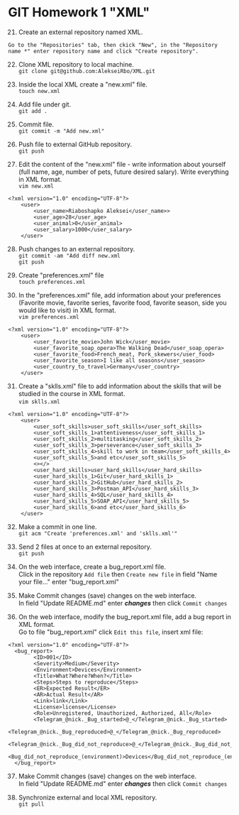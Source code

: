 # GIT Homework 1 "XML"

21. Create an external repository named XML.  
```   
Go to the "Repositories" tab, then ckick "New", in the "Repository name *" enter repository name and click "Create repository".   
```
22. Clone XML repository to local machine.  
`git clone git@github.com:AlekseiRbo/XML.git` 

23. Inside the local XML create a "new.xml" file.   
`touch new.xml`

24. Add file under git.  
`git add .`

25. Commit file.  
`git commit -m "Add new.xml"`

26. Push file to external GitHub repository.  
`git push`  

27. Edit the content of the "new.xml" file - write information about yourself (full name, age, number of pets, future desired salary). Write everything in XML format.  
`vim new.xml`  
```
<?xml version="1.0" encoding="UTF-8"?>
	<user>
		<user_name>Riaboshapko Aleksei</user_name>>
		<user_age>28</user_age>
		<user_animal>0</user_animal>
		<user_salary>1000</user_salary>
	</user> 
```
28. Push changes to an external repository.  
`git commit -am "Add diff new.xml`  
`git push`  

29. Create "preferences.xml" file  
`touch preferences.xml`  

30. In the "preferences.xml" file, add information about your preferences (Favorite movie, favorite series, favorite food, favorite season, side you would like to visit) in XML format.  
`vim preferences.xml`  
```
<?xml version="1.0" encoding="UTF-8"?>
	<user>
		<user_favorite_movie>John Wick</user_movie>
		<user_favorite_soap_opera>The Walking Dead</user_soap_opera>
		<user_favorite_food>French_meat, Pork_skewers</user_food>
		<user_favorite_season>I like all seasons</user_season>
		<user_country_to_travel>Germany</user_country>
	</user>
```  

31. Create a "sklls.xml" file to add information about the skills that will be studied in the course in XML format.  
`vim sklls.xml`  
```
<?xml version="1.0" encoding="UTF-8"?>
	<user>
		<user_soft_skills>user_soft_skills</user_soft_skills>
		<user_soft_skills_1>attentiveness</user_soft_skills_1>
		<user_soft_skills_2>multitasking</user_soft_skills_2>
		<user_soft_skills_3>perseverance</user_soft_skills_3>
		<user_soft_skills_4>skill to work in team</user_soft_skills_4>
		<user_soft_skills_5>and etc</user_soft_skills_5>
		<></>
		<user_hard_skills>user_hard_skills</user_hard_skills>
		<user_hard_skills_1>Git</user_hard_skills_1>
		<user_hard_skills_2>GitHub</user_hard_skills_2>
		<user_hard_skills_3>Postman_API</user_hard_skills_3>
		<user_hard_skills_4>SQL</user_hard_skills_4>
		<user_hard_skills_5>SOAP_API</user_hard_skills_5>
		<user_hard_skills_6>and etc</user_hard_skills_6>
	</user>
```  

32. Make a commit in one line.     
`git acm "Create 'preferences.xml' and 'sklls.xml'"`   

33.  Send 2 files at once to an external repository.   
`git push`  

34. On the web interface, create a bug_report.xml file.  
Click in the repository `Add file` then `Create new file` in field "Name your file..." enter "bug_report.xml"  

35. Make Commit changes (save) changes on the web interface.  
In field "Update README.md" enter ***changes*** then click `Commit changes`  

36. On the web interface, modify the bug_report.xml file, add a bug report in XML format.  
Go to file "bug_report.xml" click `Edit this file`, insert xml file:  
```
<?xml version="1.0" encoding="UTF-8"?>
  <bug_report>
        <ID>001</ID>
        <Severity>Medium</Severity>
        <Environment>Devices</Environment>
        <Title>What?Where?When?</Title>
        <Steps>Steps to reproduce</Steps>
        <ER>Expected Result</ER>
        <AR>Actual Result</AR>
        <Link>link</Link>
        <License>license</License>
        <Role>Unregistered, Unauthorized, Authorized, All</Role>
        <Telegram_@nick._Bug_started>@_</Telegram_@nick._Bug_started>
        <Telegram_@nick._Bug_reproduced>@_</Telegram_@nick._Bug_reproduced>
        <Telegram_@nick._Bug_did_not_reproduce>@_</Telegram_@nick._Bug_did_not_reproduce>
        <Bug_did_not_reproduce_(environment)>Devices</Bug_did_not_reproduce_(environment)>
  </bug_report>
```

37. Make Commit changes (save) changes on the web interface.  
In field "Update README.md" enter ***changes*** then click `Commit changes`  

38. Synchronize external and local XML repository.  
`git pull` 
